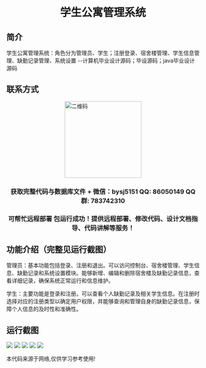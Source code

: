 <p><h1 align="center">学生公寓管理系统</h1></p>

## 简介
学生公寓管理系统：角色分为管理员、学生；注册登录、宿舍楼管理、学生信息管理、缺勤记录管理、系统设置    --计算机毕业设计源码；毕设源码；java毕业设计源码


## 联系方式
<img src="https://bs-1329754181.cos.ap-shanghai.myqcloud.com/wx.jpg" alt="二维码" style="display: block; margin: 0 auto;" width="200px">
<p><h3 align="center">获取完整代码与数据库文件 + 微信：bysj5151 QQ: 86050149 QQ群: 783742310</h3></p>
<p><h3 align="center">可帮忙远程部署 包运行成功！提供远程部署、修改代码、设计文档指导、代码讲解等服务！</h3></p>

## 功能介绍（完整见运行截图）
管理员：基本功能包括登录、注册和退出。可以访问控制台、宿舍楼管理、学生信息、缺勤记录和系统设置模块。能够新增、编辑和删除宿舍楼及缺勤记录信息，查看详细记录，确保系统正常运行和信息维护。

学生：主要功能是登录和注册。可以查看个人缺勤记录及相关学生信息。在注册时选择对应的注册类型以确定用户权限，并能够查询和管理自身的缺勤记录信息，保障个人信息的及时性和准确性。


## 运行截图
![](imgs/588112-20230205102224189-121258916.png)
![](imgs/588112-20230205102229188-351833312.png)
![](imgs/588112-20230205102233522-1552464425.png)
![](imgs/588112-20230205102238440-883231734.png)
![](imgs/588112-20230205102241901-1817740278.png)

<p>本代码来源于网络,仅供学习参考使用!</p>
